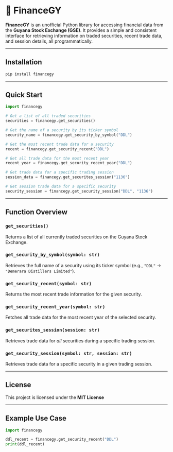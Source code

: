 # 🏦 FinanceGY

**FinanceGY** is an unofficial Python library for accessing financial data from the **Guyana Stock Exchange (GSE)**. It provides a simple and consistent interface for retrieving information on traded securities, recent trade data, and session details, all programmatically.

---

## Installation

```bash
pip install financegy
```

---

## Quick Start

```python
import financegy

# Get a list of all traded securities
securities = financegy.get_securities()

# Get the name of a security by its ticker symbol
security_name = financegy.get_security_by_symbol("DDL")

# Get the most recent trade data for a security
recent = financegy.get_security_recent("DDL")

# Get all trade data for the most recent year
recent_year = financegy.get_security_recent_year("DDL")

# Get trade data for a specific trading session
session_data = financegy.get_securites_session("1136")

# Get session trade data for a specific security
security_session = financegy.get_security_session("DDL", "1136")
```

---

## Function Overview

### `get_securities()`

Returns a list of all currently traded securities on the Guyana Stock Exchange.

### `get_security_by_symbol(symbol: str)`

Retrieves the full name of a security using its ticker symbol (e.g., `"DDL"` → `"Demerara Distillers Limited"`).

### `get_security_recent(symbol: str)`

Returns the most recent trade information for the given security.

### `get_security_recent_year(symbol: str)`

Fetches all trade data for the most recent year of the selected security.

### `get_securites_session(session: str)`

Retrieves trade data for _all_ securities during a specific trading session.

### `get_security_session(symbol: str, session: str)`

Retrieves trade data for a specific security in a given trading session.

---

## License

This project is licensed under the **MIT License**

---

## Example Use Case

```python
import financegy

ddl_recent = financegy.get_security_recent("DDL")
print(ddl_recent)
```
